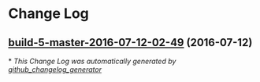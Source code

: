 # Change Log

## [build-5-master-2016-07-12-02-49](https://github.com/willyb321/node-notes/tree/build-5-master-2016-07-12-02-49) (2016-07-12)


\* *This Change Log was automatically generated by [github_changelog_generator](https://github.com/skywinder/Github-Changelog-Generator)*